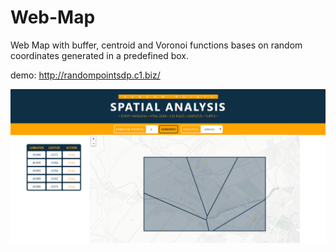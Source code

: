 # Web-Map
Web Map with buffer, centroid and Voronoi functions bases on random coordinates generated in a predefined box.

demo: http://randompointsdp.c1.biz/

![Web app Spatial Analysis](webapp.png)